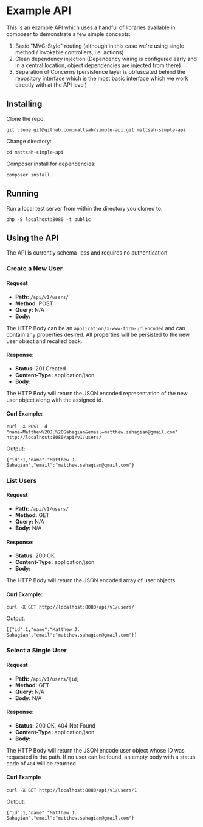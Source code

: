 # Example API

This is an example API which uses a handful of libraries available in composer to demonstrate a few simple concepts:

1. Basic "MVC-Style" routing (although in this case we're using single method / invokable controllers, i.e. actions)
2. Clean dependency injection (Dependency wiring is configured early and in a central location, object dependencies are injected from there)
3. Separation of Concerns (persistence layer is obfuscated behind the repository interface which is the most basic interface which we work directly with at the API level)


## Installing

Clone the repo:

```
git clone git@github.com:mattsah/simple-api.git mattsah-simple-api
```

Change directory:

```
cd mattsah-simple-api
```

Composer install for dependencies:

```
composer install
```

## Running

Run a local test server from within the directory you cloned to:

```
php -S localhost:8080 -t public
```

## Using the API

The API is currently schema-less and requires no authentication.

### Create a New User

#### Request

- **Path:** `/api/v1/users/`
- **Method:** POST
- **Query:** N/A
- **Body:**

The HTTP Body can be an `application/x-www-form-urlencoded` and can contain any properties desired.  All properties will be persisted to the new user object and recalled back.

#### Response:

- **Status:** 201 Created
- **Content-Type:** application/json
- **Body:**

The HTTP Body will return the JSON encoded representation of the new user object along with the assigned id.


#### Curl Example:

```
curl -X POST -d "name=Matthew%20J.%20Sahagian&email=matthew.sahagian@gmail.com" http://localhost:8080/api/v1/users/
```

Output:

```
{"id":1,"name":"Matthew J. Sahagian","email":"matthew.sahagian@gmail.com"}
```


### List Users

#### Request

- **Path:** `/api/v1/users/`
- **Method:** GET
- **Query:** N/A
- **Body:** N/A

#### Response:

- **Status:** 200 OK
- **Content-Type:** application/json
- **Body:**

The HTTP Body will return the JSON encoded array of user objects.

#### Curl Example:

```
curl -X GET http://localhost:8080/api/v1/users/
```

Output:

```
[{"id":1,"name":"Matthew J. Sahagian","email":"matthew.sahagian@gmail.com"}]
```


### Select a Single User

#### Request

- **Path:** `/api/v1/users/{id}`
- **Method:** GET
- **Query:** N/A
- **Body:** N/A

#### Response:

- **Status:** 200 OK, 404 Not Found
- **Content-Type:** application/json
- **Body:**

The HTTP Body will return the JSON encode user object whose ID was requested in the path.  If no user can be found, an empty body with a status code of `404` will be returned.


#### Curl Example

```
curl -X GET http://localhost:8080/api/v1/users/1
```

Output:

```
{"id":1,"name":"Matthew J. Sahagian","email":"matthew.sahagian@gmail.com"}
```